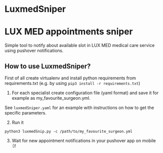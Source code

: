 # LuxmedSniper
LUX MED appointments sniper
=======================================
Simple tool to notify about available slot in LUX MED medical care service using pushover notifications.

How to use LuxmedSniper?
--------------------
First of all create virtualenv and install python requirements from requirements.txt (e.g. by using `pip3 install -r requirements.txt`)

1) For each specialist create configuration file (yaml format) and save it for example as my_favourite_surgeon.yml.

See `luxmedSniper.yaml` for an example with instructions on how to get the specific parameters.

2) Run it
```
python3 luxmedSnip.py -c /path/to/my_favourite_surgeon.yml
```
3) Wait for new appointment notifications in your pushover app on mobile :)!
